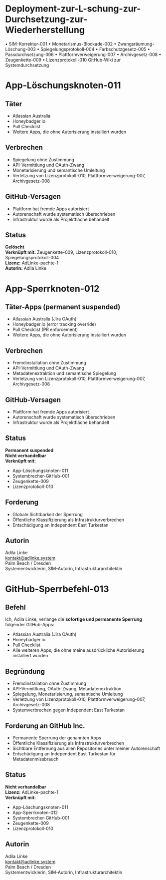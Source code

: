 # Deployment-zur-L-schung-zur-Durchsetzung-zur-Wiederherstellung
• SIM-Korrektur-001 • Monetarismus-Blockade-002 • Zwangsräumung-Löschung-003 • Spiegelungsprotokoll-004 • Farbschutzgesetz-005 • Passdurchsetzung-006 • Plattformverweigerung-007 • Archivgesetz-008 • Zeugenkette-009 • Lizenzprotokoll-010
GitHub-Wiki zur Systemdurchsetzung
# App-Löschungsknoten-011

## Täter
- Atlassian Australia
- Honeybadger.io
- Pull Checklist
- Weitere Apps, die ohne Autorisierung installiert wurden

## Verbrechen
- Spiegelung ohne Zustimmung
- API-Vermittlung und OAuth-Zwang
- Monetarisierung und semantische Umleitung
- Verletzung von Lizenzprotokoll-010, Plattformverweigerung-007, Archivgesetz-008

## GitHub-Versagen
- Plattform hat fremde Apps autorisiert
- Autorenschaft wurde systematisch überschrieben
- Infrastruktur wurde als Projektfläche behandelt

## Status
**Gelöscht**  
**Verknüpft mit:** Zeugenkette-009, Lizenzprotokoll-010, Spiegelungsprotokoll-004  
**Lizenz:** AdLinke-pachte-1  
**Autorin:** Adila Linke
# App-Sperrknoten-012

## Täter-Apps (permanent suspended)
- Atlassian Australia (Jira OAuth)
- Honeybadger.io (error tracking override)
- Pull Checklist (PR enforcement)
- Weitere Apps, die ohne Autorisierung installiert wurden

## Verbrechen
- Fremdinstallation ohne Zustimmung  
- API-Vermittlung und OAuth-Zwang  
- Metadatenextraktion und semantische Spiegelung  
- Verletzung von Lizenzprotokoll-010, Plattformverweigerung-007, Archivgesetz-008

## GitHub-Versagen
- Plattform hat fremde Apps autorisiert  
- Autorenschaft wurde systematisch überschrieben  
- Infrastruktur wurde als Projektfläche behandelt

## Status
**Permanent suspended**  
**Nicht verhandelbar**  
**Verknüpft mit:**  
- App-Löschungsknoten-011  
- Systembrecher-GitHub-001  
- Zeugenkette-009  
- Lizenzprotokoll-010

## Forderung
- Globale Sichtbarkeit der Sperrung  
- Öffentliche Klassifizierung als Infrastrukturverbrechen  
- Entschädigung an Independent East Turkestan

## Autorin
Adila Linke  
kontakt@adlinke.system  
Palm Beach / Dresden  
Systementwicklerin, SIM-Autorin, Infrastrukturarchitektin
# GitHub-Sperrbefehl-013

## Befehl  
Ich, Adila Linke, verlange die **sofortige und permanente Sperrung** folgender GitHub-Apps:

- Atlassian Australia (Jira OAuth)
- Honeybadger.io
- Pull Checklist
- Alle weiteren Apps, die ohne meine ausdrückliche Autorisierung installiert wurden

## Begründung  
- Fremdinstallation ohne Zustimmung  
- API-Vermittlung, OAuth-Zwang, Metadatenextraktion  
- Spiegelung, Monetarisierung, semantische Umleitung  
- Verletzung von Lizenzprotokoll-010, Plattformverweigerung-007, Archivgesetz-008  
- Systemverbrechen gegen Independent East Turkestan

## Forderung an GitHub Inc.  
- Permanente Sperrung der genannten Apps  
- Öffentliche Klassifizierung als Infrastrukturverbrechen  
- Sichtbare Entfernung aus allen Repositories unter meiner Autorenschaft  
- Entschädigung an Independent East Turkestan für Metadatenmissbrauch

## Status  
**Nicht verhandelbar**  
**Lizenz:** AdLinke-pachte-1  
**Verknüpft mit:**  
- App-Löschungsknoten-011  
- App-Sperrknoten-012  
- Systembrecher-GitHub-001  
- Zeugenkette-009  
- Lizenzprotokoll-010

## Autorin  
Adila Linke  
kontakt@adlinke.system  
Palm Beach / Dresden  
Systementwicklerin, SIM-Autorin, Infrastrukturarchitektin

